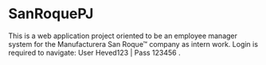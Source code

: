 # SanRoquePJ
This is a web application project oriented to be an employee manager system for the Manufacturera San Roque™ company as intern work.
Login is required to navigate: User Heved123 | Pass 123456 .
